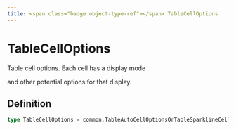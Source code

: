 ```yaml
---
title: <span class="badge object-type-ref"></span> TableCellOptions
---
```

# <span class="badge object-type-ref"></span> TableCellOptions

Table cell options. Each cell has a display mode

and other potential options for that display.

## Definition

```go
type TableCellOptions = common.TableAutoCellOptionsOrTableSparklineCellOptionsOrTableBarGaugeCellOptionsOrTableColoredBackgroundCellOptionsOrTableColorTextCellOptionsOrTableImageCellOptionsOrTableDataLinksCellOptionsOrTableActionsCellOptionsOrTableJsonViewCellOptions
```
